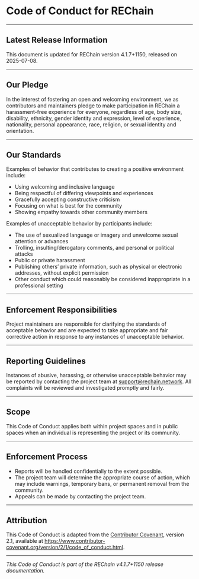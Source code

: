 # Code of Conduct for REChain

---

## Latest Release Information

This document is updated for REChain version 4.1.7+1150, released on 2025-07-08.

---

## Our Pledge

In the interest of fostering an open and welcoming environment, we as contributors and maintainers pledge to make participation in REChain a harassment-free experience for everyone, regardless of age, body size, disability, ethnicity, gender identity and expression, level of experience, nationality, personal appearance, race, religion, or sexual identity and orientation.

---

## Our Standards

Examples of behavior that contributes to creating a positive environment include:

- Using welcoming and inclusive language
- Being respectful of differing viewpoints and experiences
- Gracefully accepting constructive criticism
- Focusing on what is best for the community
- Showing empathy towards other community members

Examples of unacceptable behavior by participants include:

- The use of sexualized language or imagery and unwelcome sexual attention or advances
- Trolling, insulting/derogatory comments, and personal or political attacks
- Public or private harassment
- Publishing others’ private information, such as physical or electronic addresses, without explicit permission
- Other conduct which could reasonably be considered inappropriate in a professional setting

---

## Enforcement Responsibilities

Project maintainers are responsible for clarifying the standards of acceptable behavior and are expected to take appropriate and fair corrective action in response to any instances of unacceptable behavior.

---

## Reporting Guidelines

Instances of abusive, harassing, or otherwise unacceptable behavior may be reported by contacting the project team at support@rechain.network. All complaints will be reviewed and investigated promptly and fairly.

---

## Scope

This Code of Conduct applies both within project spaces and in public spaces when an individual is representing the project or its community.

---

## Enforcement Process

- Reports will be handled confidentially to the extent possible.
- The project team will determine the appropriate course of action, which may include warnings, temporary bans, or permanent removal from the community.
- Appeals can be made by contacting the project team.

---

## Attribution

This Code of Conduct is adapted from the [Contributor Covenant](https://www.contributor-covenant.org), version 2.1, available at https://www.contributor-covenant.org/version/2/1/code_of_conduct.html.

---

*This Code of Conduct is part of the REChain v4.1.7+1150 release documentation.*
